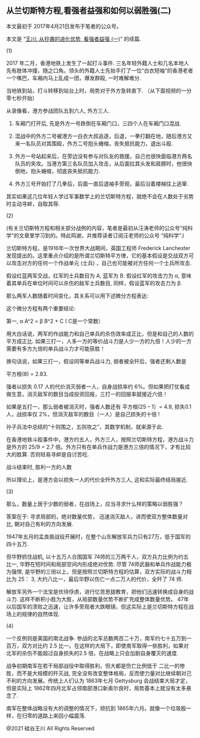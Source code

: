 ## 从兰切斯特方程,看强者益强和如何以弱胜强(二)

本文最初于 2017年4月21日发布于笔者的公众号。

本文是 “<a href="https://chuan.us/archives/277">王川: 从抄袭的进化优势, 看强者益强 (一)</a>” 的续篇.

(1)

2017 年二月，香港地铁上发生了一起打斗事件. 三名年轻外籍人士和几名本地人先有肢体冲撞，随之口角。领头的外籍人士先抬手打了一位“白衣短袖”的香港老者一个嘴巴，车厢内马上乱成一团，爆发群殴,
一时难解难分.

当地铁到站，打斗转移到站台上时，局势对于外方急转直下. （从下面视频的一分零七秒开始）

从录像看，港方参战团队五到六人, 外方三人.

1) 车厢门打开后, 先是外方一号跌倒在车厢门口，三四个人在车厢门口混战.

2) 混战中的外方二号被港方一白衣大叔追逐，后退，一拳打翻在地，随后港方又来一名队员对其围殴，外方二号抱头蜷缩，丧失抵抗能力，退出斗殴.

3) 外方一号站起来后，在旁边没有参与对队友的救援，自己也很快面临港方两名队员的夹攻。当港方第三名队员加入攻击，从后面拉其头发和肩膀时，他很快倒地，抱头蜷缩，彻底丧失抵抗能力.

4) 外方三号开始打了几拳后，后面一直后退袖手旁观，最后沿着楼梯往上逃窜.

其实如果这几位年轻人学过军事数学上的兰切斯特方程，就绝不会在人数处于劣势时主动寻衅，自取其辱.

(2)

(有关兰切斯特方程和相关部分战例的内容，笔者是最初从汪涛老师的公众号“纯科学”的文章里学习到的。特此鸣谢，并推荐读者订阅汪老师的公众号
“纯科学”.)

兰切斯特方程，是1916年一次世界大战期间，英国工程师 Frederick Lanchester
发现提出的。这里重点介绍的是所谓兰切斯特平方律，它的基本假设是交战双方可以攻击对方的任何一个作战单元 (士兵)
，自己也可能被对方任何一个士兵所攻击.

假设红蓝两军交战，红军的士兵数目为 A, 蓝军为 B. 假设红军的攻击力为 α, 意味着其单兵在单位时间可以杀伤的敌军士兵数目,
同样，假设蓝军的攻击力为 β.

那么两军人数随着时间变化，其关系可以用下述微分方程表达:

这个微分方程有两个重要结论:

第一, α A^2 = β B^2 + C ( C是一个常数）

用大白话说，两军的作战能力和自己单兵的杀伤效率成正比，但是和自己的人数的平方成正比.
如果三打一，人多一方的等价战斗力是人少一方的九倍！人少的一方需要有多方九倍的单兵战斗力才可能获胜！

换句话说，如果三打一，假设同等单兵战斗力, 弱者被全歼后，强者还剩人数是

平方根(8) = 2.83.

强者以损失 0.17 人的代价消灭弱者一人，自身战损率约 6%。但如果把打仗看成做生意，消灭敌军的数目当成投资回报，三打一的回报率就接近六倍！

如果是五打一，那么弱者被消灭时，强者人数还有 平方根(25 &#8211; 1）= 4.9, 损失0.1 人，战损率仅
2%，但消灭敌军的数目（一人）是自己损失的十倍 !

孙子兵法中总结的“十则围之，五则攻之”，其数学机制，就来源于此.

在香港地铁斗殴事件中，港方约五人，外方三人，按照兰切斯特方程，港方战斗力是外方的 25/9 = 2.7 倍。外方只有在单兵作战力是港方三倍的情况下，才有比较大的胜算.
否则轻易寻衅是自讨苦吃.

战斗结束时, 胜利一方的人数

所以理论上，是港方会以损失一人的代价全歼外方三人, 这和实际最终结局接近.

(3)

那么，数量上居于少数的弱者，在战场上，应当寻求什么样的策略以弱胜强？

答案在于: 寻求局部的，绝对数量优势， 迅速消灭敌人，进而使双方整体数量对比, 朝对自己有利的方向发展.

1947年五月的孟良崮战役开展时，在整个山东解放军兵力只有27万，低于国军的四十五万.

但华野抓住战机, 以十五万人合围国军 74师的三万两千人，双方兵力比例为约五比一, 华野在短时间和局部空间内形成绝对优势. 尽管
74师武器和单兵作战能力极为强悍, 是华野的三倍以上，但是按照兰切斯特方程的估算，双方实际的战斗力相比为 25： 3,
大约八比一，最后华野以伤亡一点二万人的代价，全歼了 74 师.

解放军另外一个法宝是优待俘虏，进行忆苦思甜教育，把他们迅速转换成自身的战斗力. 这样不断积小胜为大胜，从局部数量优势不断扩充成整体数量优势。
47年以后国军的溃败之迅速，让许多旁观者大跌眼镜，但这实际上是兰切斯特方程在战场上的规律的自然体现.

(4)

一个反例则是美国的南北战争. 参战的北军总数两百二十万，南军约七十五万到一百万，双方对比约 2.5
比一。在这样的大局下，即使南军取得一些胜利，如果对北军的杀伤不能超过自身损失的2.5 倍，在战略上只会加剧自身覆灭的速度.

战争初期南军在若干局部战役中取得胜利，但大都是伤亡比例低于 二比一的惨胜，而不是大规模的歼灭战,
完全没有改变整体格局，反而使力量对比继续朝对己不利的方向发展。传统上人们认为 1863年七月 Gettysburg 会战结束大局才定，但是实际上
1862年四月北军占领南部港口新奥尔良时，局势基本上就没有太多悬念了.

南军在整体战略没有大的调整的情况下，顽抗到 1865年六月。就像一个垃圾股一样，在归零的道路上来回小幅震荡.

@2021 硅谷王川 All Rights Reserved


